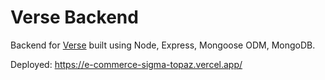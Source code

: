 # Verse Backend
Backend for [Verse](https://github.com/jugalkpatel/E-commerce/tree/development--frontend) built using Node, Express, Mongoose ODM, MongoDB.

Deployed: https://e-commerce-sigma-topaz.vercel.app/
